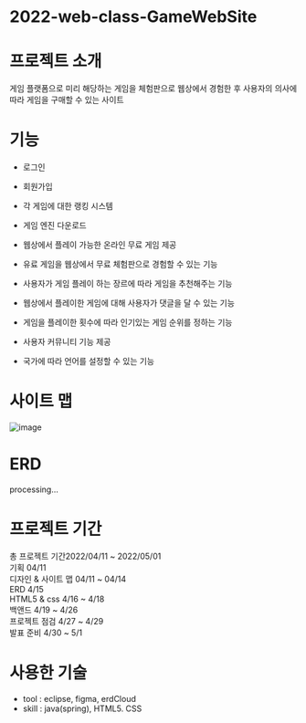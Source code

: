 # 2022-web-class-GameWebSite


# 프로젝트 소개

게임 플랫폼으로 미리 해당하는 게임을 체험판으로 웹상에서 경험한 후 사용자의 의사에 따라 게임을 구매할 수 있는 사이트

# 기능
- 로그인
- 회원가입
- 각 게임에 대한 랭킹 시스템
- 게임 엔진 다운로드
- 웹상에서 플레이 가능한 온라인 무료 게임 제공
- 유료 게임을 웹상에서 무료 체험판으로 경험할 수 있는 기능
- 사용자가 게임 플레이 하는 장르에 따라 게임을 추천해주는 기능
- 웹상에서 플레이한 게임에 대해 사용자가 댓글을 달 수 있는 기능
- 게임을 플레이한 횟수에 따라 인기있는 게임 순위를 정하는 기능
- 사용자 커뮤니티 기능 제공

- 국가에 따라 언어를 설정할 수 있는 기능

# 사이트 맵
![image](https://user-images.githubusercontent.com/63838039/163416965-71192344-bde9-4b1a-8c38-fda095be3322.png)

# ERD
processing...

# 프로젝트 기간
총 프로젝트 기간2022/04/11 ~ 2022/05/01       
기획 04/11      
디자인 & 사이트 맵 04/11 ~ 04/14      
ERD 4/15       
HTML5 & css 4/16 ~ 4/18       
백앤드 4/19 ~ 4/26        
프로젝트 점검 4/27 ~ 4/29       
발표 준비 4/30 ~ 5/1        


# 사용한 기술
- tool : eclipse, figma, erdCloud
- skill : java(spring), HTML5. CSS
